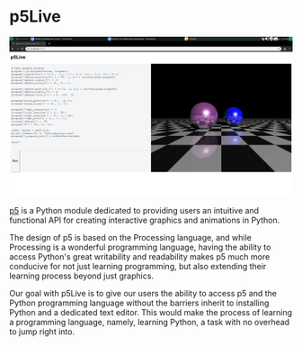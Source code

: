 # p5Live

![](docs/demo.gif)

[p5](https://github.com/p5py/p5) is a Python module dedicated to providing users an intuitive and functional API for creating interactive graphics and animations in Python.

The design of p5 is based on the Processing language, and while Processing is a wonderful programming language, having the ability to access Python's great writability and readability makes p5 much more conducive for not just learning programming, but also extending their learning process beyond just graphics.

Our goal with p5Live is to give our users the ability to access p5 and the Python programming language without the barriers inherit to installing Python and a dedicated text editor.
This would make the process of learning a programming language, namely, learning Python, a task with no overhead to jump right into.
